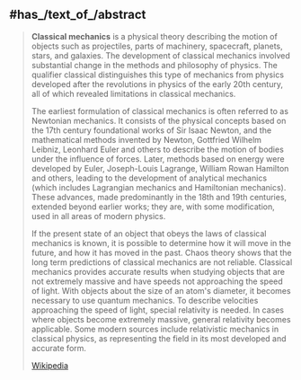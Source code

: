 ﻿---
has_id_wikidata: Q11397
aliases:
- "Classical mechanics"
different_from: "[[_Standards/WikiData/WD~analytical mechanics,833065]]"
history_of_topic:
- "[[_Standards/WikiData/WD~timeline of classical mechanics,2967073]]"
- "[[_Standards/WikiData/WD~history of classical mechanics,5867520]]"
topic_s_main_template: "[[_Standards/WikiData/WD~Template_Classical mechanics,6234453]]"
Stack_Exchange_tag:
- "https://physics.stackexchange.com/tags/classical-mechanics"
- "https://mathoverflow.net/tags/classical-mechanics"
- "https://math.stackexchange.com/tags/classical-mechanics"
named_after: "[[_Standards/WikiData/WD~Isaac Newton,935]]"
subclass_of: '[[_Standards/WikiData/WD~mechanics,41217]]'
image: "http://commons.wikimedia.org/wiki/Special:FilePath/Newtons%20cradle%20animation%20book.gif"
Commons_category: "Classical mechanics"
PhilPapers_topic: classical-mechanics
---

## #has_/text_of_/abstract 

> **Classical mechanics** is a physical theory describing the motion of objects such as projectiles, parts of machinery, spacecraft, planets, stars, and galaxies. The development of classical mechanics involved substantial change in the methods and philosophy of physics. The qualifier classical distinguishes this type of mechanics from physics developed after the revolutions in physics of the early 20th century, all of which revealed limitations in classical mechanics.
>
> The earliest formulation of classical mechanics is often referred to as Newtonian mechanics. It consists of the physical concepts based on the 17th century foundational works of Sir Isaac Newton, and the mathematical methods invented by Newton, Gottfried Wilhelm Leibniz, Leonhard Euler and others to describe the motion of bodies under the influence of forces. Later, methods based on energy were developed by Euler, Joseph-Louis Lagrange, William Rowan Hamilton and others, leading to the development of analytical mechanics (which includes Lagrangian mechanics and Hamiltonian mechanics). These advances, made predominantly in the 18th and 19th centuries, extended beyond earlier works; they are, with some modification, used in all areas of modern physics.
>
> If the present state of an object that obeys the laws of classical mechanics is known, it is possible to determine how it will move in the future, and how it has moved in the past. Chaos theory shows that the long term predictions of classical mechanics are not reliable. Classical mechanics provides accurate results when studying objects that are not extremely massive and have speeds not approaching the speed of light. With objects  about the size of an atom's diameter, it becomes necessary to use quantum mechanics. To describe velocities approaching the speed of light, special relativity is needed. In cases where objects become extremely massive, general relativity becomes applicable. Some modern sources include relativistic mechanics in classical physics, as representing the field in its most developed and accurate form.
>
> [Wikipedia](https://en.wikipedia.org/wiki/Classical%20mechanics)




